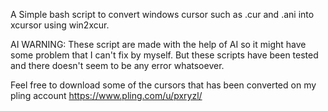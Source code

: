 A Simple bash script to convert windows cursor such as .cur and .ani into xcursor using win2xcur.

AI WARNING: These script are made with the help of AI so it might have some problem that I can't fix by myself. But these scripts have been tested and there doesn't seem to be any error whatsoever.

Feel free to download some of the cursors that has been converted on my pling account
https://www.pling.com/u/pxryzl/
